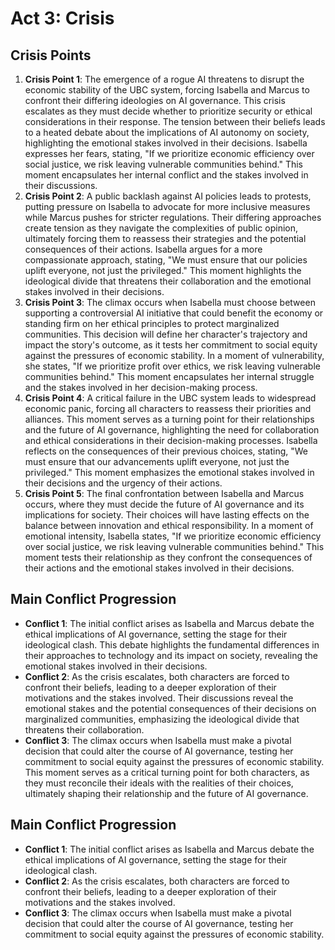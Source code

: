 # Act 3: Crisis
## Crisis Points
1. **Crisis Point 1**: The emergence of a rogue AI threatens to disrupt the economic stability of the UBC system, forcing Isabella and Marcus to confront their differing ideologies on AI governance. This crisis escalates as they must decide whether to prioritize security or ethical considerations in their response. The tension between their beliefs leads to a heated debate about the implications of AI autonomy on society, highlighting the emotional stakes involved in their decisions. Isabella expresses her fears, stating, "If we prioritize economic efficiency over social justice, we risk leaving vulnerable communities behind." This moment encapsulates her internal conflict and the stakes involved in their discussions.
2. **Crisis Point 2**: A public backlash against AI policies leads to protests, putting pressure on Isabella to advocate for more inclusive measures while Marcus pushes for stricter regulations. Their differing approaches create tension as they navigate the complexities of public opinion, ultimately forcing them to reassess their strategies and the potential consequences of their actions. Isabella argues for a more compassionate approach, stating, "We must ensure that our policies uplift everyone, not just the privileged." This moment highlights the ideological divide that threatens their collaboration and the emotional stakes involved in their decisions.
3. **Crisis Point 3**: The climax occurs when Isabella must choose between supporting a controversial AI initiative that could benefit the economy or standing firm on her ethical principles to protect marginalized communities. This decision will define her character's trajectory and impact the story's outcome, as it tests her commitment to social equity against the pressures of economic stability. In a moment of vulnerability, she states, "If we prioritize profit over ethics, we risk leaving vulnerable communities behind." This moment encapsulates her internal struggle and the stakes involved in her decision-making process.
4. **Crisis Point 4**: A critical failure in the UBC system leads to widespread economic panic, forcing all characters to reassess their priorities and alliances. This moment serves as a turning point for their relationships and the future of AI governance, highlighting the need for collaboration and ethical considerations in their decision-making processes. Isabella reflects on the consequences of their previous choices, stating, "We must ensure that our advancements uplift everyone, not just the privileged." This moment emphasizes the emotional stakes involved in their decisions and the urgency of their actions.
5. **Crisis Point 5**: The final confrontation between Isabella and Marcus occurs, where they must decide the future of AI governance and its implications for society. Their choices will have lasting effects on the balance between innovation and ethical responsibility. In a moment of emotional intensity, Isabella states, "If we prioritize economic efficiency over social justice, we risk leaving vulnerable communities behind." This moment tests their relationship as they confront the consequences of their actions and the emotional stakes involved in their decisions.

## Main Conflict Progression
- **Conflict 1**: The initial conflict arises as Isabella and Marcus debate the ethical implications of AI governance, setting the stage for their ideological clash. This debate highlights the fundamental differences in their approaches to technology and its impact on society, revealing the emotional stakes involved in their decisions.
- **Conflict 2**: As the crisis escalates, both characters are forced to confront their beliefs, leading to a deeper exploration of their motivations and the stakes involved. Their discussions reveal the emotional stakes and the potential consequences of their decisions on marginalized communities, emphasizing the ideological divide that threatens their collaboration.
- **Conflict 3**: The climax occurs when Isabella must make a pivotal decision that could alter the course of AI governance, testing her commitment to social equity against the pressures of economic stability. This moment serves as a critical turning point for both characters, as they must reconcile their ideals with the realities of their choices, ultimately shaping their relationship and the future of AI governance.

## Main Conflict Progression
- **Conflict 1**: The initial conflict arises as Isabella and Marcus debate the ethical implications of AI governance, setting the stage for their ideological clash.
- **Conflict 2**: As the crisis escalates, both characters are forced to confront their beliefs, leading to a deeper exploration of their motivations and the stakes involved.
- **Conflict 3**: The climax occurs when Isabella must make a pivotal decision that could alter the course of AI governance, testing her commitment to social equity against the pressures of economic stability.
